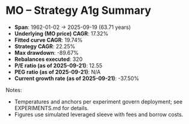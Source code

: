 # MO – Strategy A1g Summary

- **Span**: 1962-01-02 → 2025-09-19 (63.71 years)
- **Underlying (MO price) CAGR**: 17.32%
- **Fitted curve CAGR**: 19.74%
- **Strategy CAGR**: 22.25%
- **Max drawdown**: -89.67%
- **Rebalances executed**: 320
- **P/E ratio (as of 2025-09-21)**: 12.55
- **PEG ratio (as of 2025-09-21)**: N/A
- **Current growth rate (as of 2025-09-21)**: -37.50%

Notes:

- Temperatures and anchors per experiment govern deployment; see EXPERIMENTS.md for details.
- Figures use simulated leveraged sleeve with fees and borrow costs.

